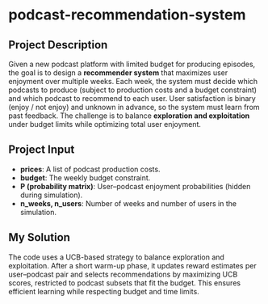 # podcast-recommendation-system

## Project Description
Given a new podcast platform with limited budget for producing episodes, the goal is to design a **recommender system** that maximizes user enjoyment over multiple weeks. 
Each week, the system must decide which podcasts to produce (subject to production costs and a budget constraint) and which podcast to recommend to each user. 
User satisfaction is binary (enjoy / not enjoy) and unknown in advance, so the system must learn from past feedback. The challenge is to balance **exploration and exploitation** under budget limits while optimizing total user enjoyment.


## Project Input 
- **prices**: A list of podcast production costs.  
- **budget**: The weekly budget constraint.  
- **P (probability matrix)**: User–podcast enjoyment probabilities (hidden during simulation).  
- **n_weeks, n_users**: Number of weeks and number of users in the simulation.
  
## My Solution
The code uses a UCB-based strategy to balance exploration and exploitation. 
After a short warm-up phase, it updates reward estimates per user–podcast pair and selects recommendations by maximizing UCB scores, restricted to podcast subsets that fit the budget. 
This ensures efficient learning while respecting budget and time limits.

